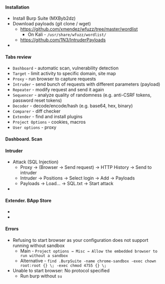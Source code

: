 #### Installation
* Install Burp Suite (MXByb2dz)
* Download payloads (git clone / wget)
    * https://github.com/xmendez/wfuzz/tree/master/wordlist
        * On Kali - `/usr/share/wfuzz/wordlist/`
    * https://github.com/1N3/IntruderPayloads
* 

#### Tabs review
* `Dashboard` - automatic scan, vulnerability detection
* `Target` - limit activity to specific domain, site map
* `Proxy` - run browser to capture requests
* `Intruder` - send bunch of requests with different parameters (payload)
* `Repeater` - modify request and send it again
* `Sequencer` - analyze quality of randomness (e.g. anti-CSRF tokens, password reset tokens)
* `Decoder` - decode/encode/hash (e.g. base64, hex, binary)
* `Comparer` - diff checker
* `Extender` - find and install plugins
* `Project Options` - cookies, macros
* `User options` - proxy

#### Dashboard. Scan


#### Intruder
* Attack (SQL Injection)
    * Proxy → (Browser → Send request) → HTTP History → Send to intruder
    * Intruder → Positions → Select login → Add → Payloads
    * Payloads → Load... → SQL.txt → Start attack
* 

#### Extender. BApp Store
* 
* 

#### Errors
* Refusing to start browser as your configuration does not support running without sandbox
    * Main - `Project options → Misc → Allow the embedded browser to run without a sandbox`
    * Alternative - `find .BurpSuite -name chrome-sandbox -exec chown root:root {} \; -exec chmod 4755 {} \;`
* Unable to start browser: No protocol specified
    * Run burp without `su`

